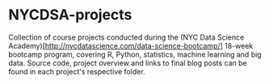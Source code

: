 # NYCDSA-projects
Collection of course projects conducted during the (NYC Data Science Academy)[http://nycdatascience.com/data-science-bootcamp/] 18-week bootcamp program, covering R, Python, statistics, machine learning and big data. Source code, project overview and links to final blog posts can be found in each project's respective folder.
